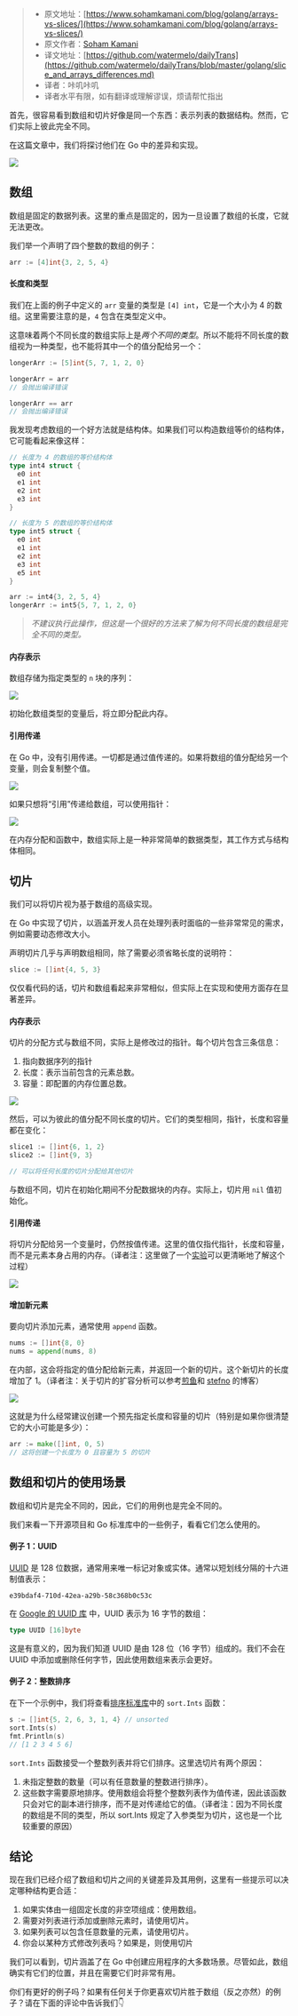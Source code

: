 > * 原文地址：[https://www.sohamkamani.com/blog/golang/arrays-vs-slices/](https://www.sohamkamani.com/blog/golang/arrays-vs-slices/)
> * 原文作者：[Soham Kamani](https://github.com/sohamkamani)
> * 译文地址：[https://github.com/watermelo/dailyTrans](https://github.com/watermelo/dailyTrans/blob/master/golang/slice_and_arrays_differences.md)
> * 译者：咔叽咔叽  
> * 译者水平有限，如有翻译或理解谬误，烦请帮忙指出

首先，很容易看到数组和切片好像是同一个东西：表示列表的数据结构。然而，它们实际上彼此完全不同。

在这篇文章中，我们将探讨他们在 Go 中的差异和实现。

![](https://user-gold-cdn.xitu.io/2019/6/29/16ba2c223db2f360?w=800&h=400&f=png&s=159133)

## 数组
数组是固定的数据列表。这里的重点是固定的，因为一旦设置了数组的长度，它就无法更改。

我们举一个声明了四个整数的数组的例子：

```go
arr := [4]int{3, 2, 5, 4}
```

#### 长度和类型
我们在上面的例子中定义的 `arr` 变量的类型是 `[4] int`，它是一个大小为 4 的数组。这里需要注意的是，`4` 包含在类型定义中。

这意味着两个不同长度的数组实际上是*两个不同的类型*。所以不能将不同长度的数组视为一种类型，也不能将其中一个的值分配给另一个：

```go
longerArr := [5]int{5, 7, 1, 2, 0}

longerArr = arr
// 会抛出编译错误

longerArr == arr
// 会抛出编译错误
```

我发现考虑数组的一个好方法就是结构体。如果我们可以构造数组等价的结构体，它可能看起来像这样：

```go
// 长度为 4 的数组的等价结构体
type int4 struct {
  e0 int
  e1 int
  e2 int
  e3 int
}

// 长度为 5 的数组的等价结构体
type int5 struct {
  e0 int
  e1 int
  e2 int
  e3 int
  e5 int
}

arr := int4{3, 2, 5, 4}
longerArr := int5{5, 7, 1, 2, 0}
```

> *不建议执行此操作，但这是一个很好的方法来了解为何不同长度的数组是完全不同的类型。*

#### 内存表示
数组存储为指定类型的 `n` 块的序列：

![](https://user-gold-cdn.xitu.io/2019/6/29/16ba2cc9fa3856b9?w=331&h=191&f=png&s=7129)

初始化数组类型的变量后，将立即分配此内存。

#### 引用传递
在 Go 中，没有引用传递。一切都是通过值传递的。如果将数组的值分配给另一个变量，则会复制整个值。

![](https://user-gold-cdn.xitu.io/2019/6/29/16ba2cdd0667ebbe?w=716&h=266&f=png&s=13410)

如果只想将“引用”传递给数组，可以使用指针：

![](https://user-gold-cdn.xitu.io/2019/6/29/16ba2ce1378d89ef?w=709&h=211&f=png&s=11719)

在内存分配和函数中，数组实际上是一种非常简单的数据类型，其工作方式与结构体相同。

## 切片
我们可以将切片视为基于数组的高级实现。

在 Go 中实现了切片，以涵盖开发人员在处理列表时面临的一些非常常见的需求，例如需要动态修改大小。

声明切片几乎与声明数组相同，除了需要必须省略长度的说明符：

```go
slice := []int{4, 5, 3}
```

仅仅看代码的话，切片和数组看起来非常相似，但实际上在实现和使用方面存在显著差异。

#### 内存表示
切片的分配方式与数组不同，实际上是修改过的指针。每个切片包含三条信息：  
1. 指向数据序列的指针
2. 长度：表示当前包含的元素总数。
3. 容量：即配置的内存位置总数。

![](https://user-gold-cdn.xitu.io/2019/6/29/16ba2d34429cb939?w=587&h=301&f=png&s=18637)

然后，可以为彼此的值分配不同长度的切片。它们的类型相同，指针，长度和容量都在变化：

```go
slice1 := []int{6, 1, 2}
slice2 := []int{9, 3}

// 可以将任何长度的切片分配给其他切片
```

与数组不同，切片在初始化期间不分配数据块的内存。实际上，切片用 `nil` 值初始化。

#### 引用传递
将切片分配给另一个变量时，仍然按值传递。这里的值仅指代指针，长度和容量，而不是元素本身占用的内存。（译者注：这里做了一个[实验](https://play.golang.org/p/MWVamZwqNvE)可以更清晰地了解这个过程）

![](https://user-gold-cdn.xitu.io/2019/6/29/16ba2d50edbf3fbf?w=586&h=590&f=png&s=33303)

#### 增加新元素
要向切片添加元素，通常使用 `append` 函数。

```go
nums := []int{8, 0}
nums = append(nums, 8)
```

在内部，这会将指定的值分配给新元素，并返回一个新的切片。这个新切片的长度增加了 1。（译者注：关于切片的扩容分析可以参考[煎鱼](https://github.com/EDDYCJY/blog/blob/master/golang/pkg/2018-12-11-%E6%B7%B1%E5%85%A5%E7%90%86%E8%A7%A3Go-Slice.md)和   [stefno](https://juejin.im/post/5ca2b75f51882543ea4b81c8) 的博客）

![](https://user-gold-cdn.xitu.io/2019/6/29/16ba2d66d60bfab0?w=661&h=691&f=png&s=36464)

这就是为什么经常建议创建一个预先指定长度和容量的切片（特别是如果你很清楚它的大小可能是多少）：

```go
arr := make([]int, 0, 5)
// 这将创建一个长度为 0 且容量为 5 的切片
```

## 数组和切片的使用场景
数组和切片是完全不同的，因此，它们的用例也是完全不同的。

我们来看一下开源项目和 Go 标准库中的一些例子，看看它们怎么使用的。

#### 例子 1：UUID
[UUID](https://www.sohamkamani.com/blog/2016/10/05/uuid1-vs-uuid4/) 是 128 位数据，通常用来唯一标记对象或实体。通常以短划线分隔的十六进制值表示：

```plain
e39bdaf4-710d-42ea-a29b-58c368b0c53c
```

在 [Google 的 UUID 库](https://github.com/google/uuid/blob/c2e93f3ae59f2904160ceaab466009f965df46d6/uuid.go#L19) 中，UUID 表示为 16 字节的数组：

```go
type UUID [16]byte
```

这是有意义的，因为我们知道 UUID 是由 128 位（16 字节）组成的。我们不会在 UUID 中添加或删除任何字节，因此使用数组来表示会更好。

#### 例子 2：整数排序
在下一个示例中，我们将查看[排序标准库](https://golang.org/pkg/sort/#Ints)中的 `sort.Ints` 函数：

```go
s := []int{5, 2, 6, 3, 1, 4} // unsorted
sort.Ints(s)
fmt.Println(s)
// [1 2 3 4 5 6]
```

`sort.Ints` 函数接受一个整数列表并将它们排序。这里选切片有两个原因：
1. 未指定整数的数量（可以有任意数量的整数进行排序）。
2. 这些数字需要原地排序。使用数组会将整个整数列表作为值传递，因此该函数只会对它的副本进行排序，而不是对传递给它的值。（译者注：因为不同长度的数组是不同的类型，所以 sort.Ints 规定了入参类型为切片，这也是一个比较重要的原因）

## 结论
现在我们已经介绍了数组和切片之间的关键差异及其用例，这里有一些提示可以决定哪种结构更合适：

1. 如果实体由一组固定长度的非空项组成：使用数组。
2. 需要对列表进行添加或删除元素时，请使用切片。
3. 如果列表可以包含任意数量的元素，请使用切片。
4. 你会以某种方式修改列表吗？如果是，则使用切片

我们可以看到，切片涵盖了在 Go 中创建应用程序的大多数场景。尽管如此，数组确实有它们的位置，并且在需要它们时非常有用。

你们有更好的例子吗？如果有任何关于你更喜欢切片胜于数组（反之亦然）的例子？请在下面的评论中告诉我们👇
